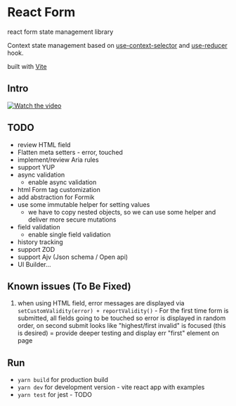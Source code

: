 # React Form

react form state management library

Context state management based on [use-context-selector](https://github.com/dai-shi/use-context-selector) and [use-reducer](https://react.dev/reference/react/useReducer) hook.

built with [Vite](https://vitejs.dev/guide/build.html#library-mode)

## Intro

[![Watch the video](https://demo.png)](https://demo.webm)

## TODO

- review HTML field
- Flatten meta setters - error, touched
- implement/review Aria rules
- support YUP
- async validation
  - enable async validation
- html Form tag customization
- add abstraction for Formik
- use some immutable helper for setting values
  - we have to copy nested objects, so we can use some helper and deliver more secure mutations
- field validation
  - enable single field validation
- history tracking
- support ZOD
- support Ajv (Json schema / Open api)
- UI Builder...

## Known issues (To Be Fixed)

1. when using HTML field, error messages are displayed via `setCustomValidity(error) + reportValidity()` - For the first time form is submitted, all fields going to be touched so error is displayed in random order, on second submit looks like "highest/first invalid" is focused (this is desired) = provide deeper testing and display err "first" element on page

## Run

- `yarn build` for production build
- `yarn dev` for development version - vite react app with examples
- `yarn test` for jest - TODO
